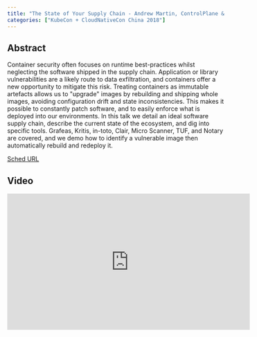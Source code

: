 ```yaml
---
title: "The State of Your Supply Chain - Andrew Martin, ControlPlane & Maya Kaczorowski, Google"
categories: ["KubeCon + CloudNativeCon China 2018"]
---
```


## Abstract

Container security often focuses on runtime best-practices whilst neglecting the software shipped in the supply chain. Application or library vulnerabilities are a likely route to data exfiltration, and containers offer a new opportunity to mitigate this risk.   Treating containers as immutable artefacts allows us to "upgrade" images by rebuilding and shipping whole images, avoiding configuration drift and state inconsistencies. This makes it possible to constantly patch software, and to easily enforce what is deployed into our environments.  In this talk we detail an ideal software supply chain, describe the current state of the ecosystem, and dig into specific tools. Grafeas, Kritis, in-toto, Clair, Micro Scanner, TUF, and Notary are covered, and we demo how to identify a vulnerable image then automatically rebuild and redeploy it.

[Sched URL](https://kccncchina2018english.sched.com/event/9ead0b9cc37127d25bcac6b845387863)

## Video

<iframe width='560' height='315' src='https://www.youtube.com/embed/uDWXKKEO8NU' frameborder='0' allow='accelerometer; autoplay; encrypted-media; gyroscope; picture-in-picture' allowfullscreen></iframe>
